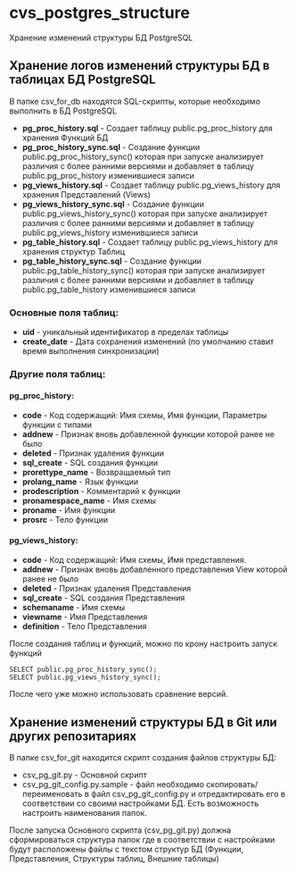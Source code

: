# cvs_postgres_structure
Хранение изменений структуры БД PostgreSQL

## Хранение логов изменений структуры БД в таблицах БД PostgreSQL
В папке csv_for_db находятся SQL-скрипты, которые необходимо выполнить в БД PostgreSQL

- **pg_proc_history.sql** - Создает таблицу public.pg_proc_history для хранения Функций БД
- **pg_proc_history_sync.sql** - Создание функции public.pg_proc_history_sync() которая при запуске анализирует различия с 
более ранними версиями и добавляет в таблицу public.pg_proc_history изменившиеся записи
- **pg_views_history.sql** - Создает таблицу public.pg_views_history для хранения Представлений (Views)
- **pg_views_history_sync.sql** - Создание функции public.pg_views_history_sync() которая при запуске анализирует различия с 
более ранними версиями и добавляет в таблицу public.pg_views_history изменившиеся записи
- **pg_table_history.sql** - Создает таблицу public.pg_views_history для хранения структур Таблиц
- **pg_table_history_sync.sql** - Создание функции public.pg_table_history_sync() которая при запуске анализирует различия с 
более ранними версиями и добавляет в таблицу public.pg_table_history изменившиеся записи

### Основные поля таблиц:
- **uid** - уникальный идентификатор в пределах таблицы
- **create_date** - Дата сохранения изменений (по умолчанию ставит время выполнения синхронизации)

### Другие поля таблиц:  
#### pg_proc_history:
- **code** - Код содержащий: Имя схемы, Имя функции, Параметры функции с типами
- **addnew** - Признак вновь добавленной функции которой ранее не было
- **deleted** - Признак удаления функции
- **sql_create** - SQL создания функции
- **prorettype_name** - Возвращаемый тип
- **prolang_name** - Язык функции
- **prodescription** - Комментарий к функции
- **pronamespace_name** - Имя схемы
- **proname** - Имя функции
- **prosrc** - Тело функции

#### pg_views_history:
- **code** - Код содержащий: Имя схемы, Имя представления.
- **addnew** - Признак вновь добавленного представления View которой ранее не было
- **deleted** - Признак удаления Представления
- **sql_create** - SQL создания Представления
-  **schemaname** - Имя схемы
-  **viewname** - Имя Представления
-  **definition** - Тело Представления

После создания таблиц и функций, можно по крону настроить запуск функций 
```
SELECT public.pg_proc_history_sync(); 
SELECT public.pg_views_history_sync();
```  
После чего уже можно использовать сравнение версий.

## Хранение изменений структуры БД в Git или других репозитариях
В папке csv_for_git находится скрипт создания файлов структуры БД:
- csv_pg_git.py - Основной скрипт
- csv_pg_git_config.py.sample - файл необходимо скопировать/переименовать в файл csv_pg_git_config.py и отредактировать 
его в соответствии со своими настройками БД. Есть возможность настроить наименования папок.

После запуска Основного скрипта (csv_pg_git.py) должна сформироваться структура папок где в соответствии с 
настройками будут расположены файлы с текстом структур БД (Функции, Представления, Структуры таблиц, Внешние таблицы)
